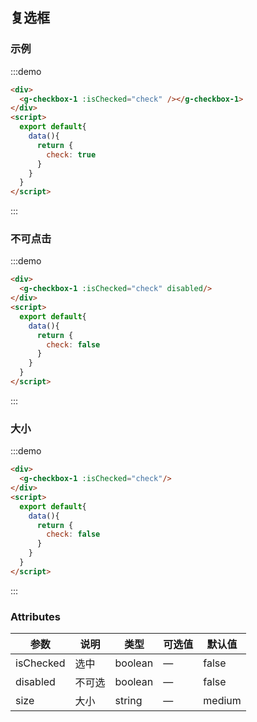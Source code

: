 ## 复选框

### 示例
:::demo
```html
<div>
  <g-checkbox-1 :isChecked="check" /></g-checkbox-1>
</div>
<script>
  export default{
    data(){
      return {
        check: true
      }
    }
  }
</script>

```
:::

### 不可点击
:::demo
```html
<div>
  <g-checkbox-1 :isChecked="check" disabled/>
</div>
<script>
  export default{
    data(){
      return {
        check: false
      }
    }
  }
</script>

```
:::

### 大小
:::demo
```html
<div>
  <g-checkbox-1 :isChecked="check"/>
</div>
<script>
  export default{
    data(){
      return {
        check: false
      }
    }
  }
</script>

```
:::


### Attributes
| 参数      | 说明          | 类型      | 可选值                           | 默认值  |
|---------- |-------------- |---------- |--------------------------------  |-------- |
| isChecked | 选中          | boolean | — | false |
| disabled  |  不可选       | boolean | — | false |
| size  |  大小       | string | — | medium |